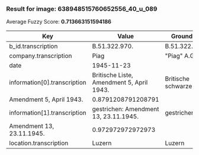 ### Result for image: 638948515760652556_40_u_089
Average Fuzzy Score: **0.713663151594186**
<small>

| Key | Value | Ground Truth | Score |
| --- | --- | --- | --- |
| b_id.transcription | B.51.322.970. | B.51.322.GB.970. | 0.896551724137931 |
| company.transcription | Piag | "Piag" A.G. | 0.5333333333333333 |
| date | 1945-11-23 |  | 0.0 |
| information[0].transcription | Britische Liste, Amendment 5, April 1943. | Britische schwarze Liste,
Amendment 5, April 1943. | 0.8791208791208791 |
| information[1].transcription | gestrichen: Amendment 13, 23.11.1945. | gestrichen:
Amendment 13, 23.11.1945. | 0.972972972972973 |
| location.transcription | Luzern | Luzern | 1.0 |

</small>

